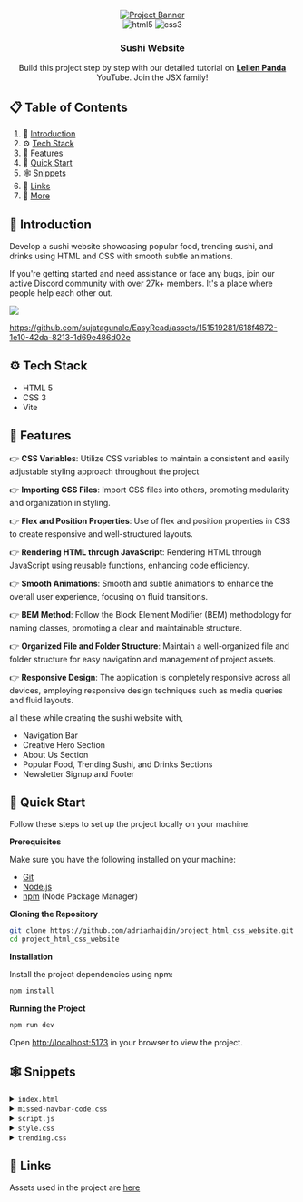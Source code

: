 <div align="center">
  <br />
    <a href="https://youtu.be/QRrPE9aj3wI?feature=shared" target="_blank">
      <img src="https://github.com/adrianhajdin/project_html_css_website/assets/151519281/562e0f27-4b93-41cb-a63d-7c50940fc0ad" alt="Project Banner">
    </a>
  <br />

  <div>
    <img src="https://img.shields.io/badge/-HTML_5-black?style=for-the-badge&logoColor=white&logo=html5&color=E34F26" alt="html5" />
    <img src="https://img.shields.io/badge/-css3-black?style=for-the-badge&logoColor=white&logo=css3&color=1572B6" alt="css3" />
  </div>

  <h3 align="center">Sushi Website</h3>

   <div align="center">
     Build this project step by step with our detailed tutorial on <a href="" target="_blank"><b>Lelien Panda</b></a> YouTube. Join the JSX family!
    </div>
</div>

## 📋 <a name="table">Table of Contents</a>

1. 🤖 [Introduction](#introduction)
2. ⚙️ [Tech Stack](#tech-stack)
3. 🔋 [Features](#features)
4. 🤸 [Quick Start](#quick-start)
5. 🕸️ [Snippets](#snippets)
6. 🔗 [Links](#links)
7. 🚀 [More](#more)


## <a name="introduction">🤖 Introduction</a>

Develop a sushi website showcasing popular food, trending sushi, and drinks using HTML and CSS with smooth subtle animations. 

If you're getting started and need assistance or face any bugs, join our active Discord community with over 27k+ members. It's a place where people help each other out.

<a href="[https://discord.com/invite/n6EdbFJ](https://discord.com/channels/@me)" target="_blank"><img src="[https://github.com/sujatagunale/EasyRead/assets/151519281/618f4872-1e10-42da-8213-1d69e486d02e](https://discord.com/channels/@me)" /></a>

https://github.com/sujatagunale/EasyRead/assets/151519281/618f4872-1e10-42da-8213-1d69e486d02e
## <a name="tech-stack">⚙️ Tech Stack</a>

- HTML 5
- CSS 3
- Vite

## <a name="features">🔋 Features</a>

👉 **CSS Variables**: Utilize CSS variables to maintain a consistent and easily adjustable styling approach throughout the project

👉 **Importing CSS Files**: Import CSS files into others, promoting modularity and organization in styling.

👉 **Flex and Position Properties**: Use of flex and position properties in CSS to create responsive and well-structured layouts.

👉 **Rendering HTML through JavaScript**: Rendering HTML through JavaScript using reusable functions, enhancing code efficiency.

👉 **Smooth Animations**: Smooth and subtle animations to enhance the overall user experience, focusing on fluid transitions.

👉 **BEM Method**: Follow the Block Element Modifier (BEM) methodology for naming classes, promoting a clear and maintainable structure.

👉 **Organized File and Folder Structure**: Maintain a well-organized file and folder structure for easy navigation and management of project assets.

👉 **Responsive Design**: The application is completely responsive across all devices, employing responsive design techniques such as media queries and fluid layouts.

all these while creating the sushi website with,
* Navigation Bar
* Creative Hero Section
* About Us Section
* Popular Food, Trending Sushi, and Drinks Sections
* Newsletter Signup and Footer


## <a name="quick-start">🤸 Quick Start</a>

Follow these steps to set up the project locally on your machine.

**Prerequisites**

Make sure you have the following installed on your machine:

- [Git](https://git-scm.com/)
- [Node.js](https://nodejs.org/en)
- [npm](https://www.npmjs.com/) (Node Package Manager)

**Cloning the Repository**

```bash
git clone https://github.com/adrianhajdin/project_html_css_website.git
cd project_html_css_website
```

**Installation**

Install the project dependencies using npm:

```bash
npm install
```

**Running the Project**

```bash
npm run dev
```

Open [http://localhost:5173](http://localhost:5173) in your browser to view the project.

## <a name="snippets">🕸️ Snippets</a>

<details>
<summary><code>index.html</code></summary>

```html
<!DOCTYPE html>
<html lang="en">

<head>
  <meta charset="UTF-8" />
  <link rel="icon" type="image/svg+xml" href="/sushi.png" />
  <meta name="viewport" content="width=device-width, initial-scale=1.0" />
  <link rel="stylesheet" type="text/css" href="css/style.css" />
  <title>Sushiman</title>
</head>

<body>
  <!-- START: header -->
  <header>
    <nav class="header__nav">
      <div class="header__logo">
        <!-- This how we use aos. Simply specify the type of animation using data attribute -->
        <h4 data-aos="fade-down">Sushiman</h4>

        <div class="header__logo-overlay"></div>
      </div>

      <ul class="header__menu" data-aos="fade-down">
        <li>
          <a href="#menu">Menu</a>
        </li>
        <li>
          <a href="#food">Food</a>
        </li>
        <li>
          <a href="#services">Services</a>
        </li>
        <li>
          <a href="#about-us">About Us</a>
        </li>
        <li>
          <img src="assets/search.svg" alt="search" />
        </li>
      </ul>

      <!-- Display Menu icon on small devices -->
      <ul class="header__menu-mobile" data-aos="fade-down">
        <li>
          <img src="assets/menu.svg" alt="search" />
        </li>
      </ul>
    </nav>
  </header>
  <!-- END: header -->

  <!-- START: hero -->
  <section class="hero">
    <div class="hero-image">
      <img src="assets/sushi-1.png" alt="sushi-1" data-aos="fade-up" data-aos-anchor-placement="top-bottom" />
      <h2 data-aos="fade-up">
        日 <br />
        本 <br />
        食
      </h2>

      <div class="hero-image__overlay"></div>
    </div>
    <div class="hero-content">
      <div class="hero-content-info" data-aos="fade-left">
        <h1>Feel the taste of Japanese foods</h1>
        <p>
          Feel the taste of the most popular Japanese foods from anywhere and
          anytime.
        </p>

        <div class="hero-content__buttons">
          <button class="hero-content__order-button">Order Now</button>
          <button class="hero-content__play-button">
            <img src="assets/play-circle.svg" alt="play-circle" />
            How to Order
          </button>
        </div>
      </div>

      <div class="hero-content__testimonial" data-aos="fade-up">
        <div class="hero-content__customer flex-center">
          <h4>24<span>k+</span></h4>
          <p>Happy Customers</p>
        </div>

        <div class="hero-content__review">
          <img src="assets/user.png" alt="user" />
          <p>
            “This is the best Japanese food delivery service that ever existed.”
          </p>
        </div>
      </div>
    </div>
  </section>
  <!-- END: hero -->

  <!-- START: about us -->
  <section class="about-us" id="about-us">
    <div class="about-us__image">
      <div class="about-us__image-sushi3">
        <img src="assets/sushi-3.png" alt="sushi-3" data-aos="fade-right" />
      </div>

      <button class="about-us__button">
        Learn More

        <img src="assets/arrow-up-right.svg" alt="arrow_up_right" />
      </button>

      <div class="about-us__image-sushi2">
        <img src="assets/sushi-2.png" alt="sushi-2" data-aos="fade-right" />
      </div>
    </div>

    <div class="about-us__content" data-aos="fade-left">
      <p class="sushi__subtitle">About Us / 私たちに関しては</p>
      <h3 class="sushi__title">
        Our mission is to bring true Japanese flavours to you.
      </h3>
      <p class="sushi__description">
        We will continue to provide the experience of Omotenashi, the Japanese
        mindset of hospitality, with our shopping and dining for our
        customers.
      </p>
    </div>
  </section>
  <!-- END: about us -->

  <!-- START: popular foods -->
  <section class="popular-foods" id="menu">
    <h2 class="popular-foods__title" data-aos="flip-up">
      Popular Food / 人気
    </h2>

    <div class="popular-foods__filters sushi__hide-scrollbar" data-aos="fade-up">
      <button class="popular-foods__filter-btn active">All</button>
      <button class="popular-foods__filter-btn">
        <img src="assets/sushi-9.png" alt="sushi-9" />
        Sushi
      </button>
      <button class="popular-foods__filter-btn">
        <img src="assets/sushi-8.png" alt="sushi-8" />
        Ramen
      </button>
      <button class="popular-foods__filter-btn">
        <img src="assets/sushi-7.png" alt="sushi-7" />
        Udon
      </button>
      <button class="popular-foods__filter-btn">
        <img src="assets/sushi-6.png" alt="sushi-6" />
        Danggo
      </button>
      <button class="popular-foods__filter-btn">Others</button>
    </div>

    <div class="popular-foods__catalogue" data-aos="fade-up">
      <article class="popular-foods__card">
        <img class="popular-foods__card-image" src="assets/sushi-12.png" alt="sushi-12" />
        <h4 class="popular-foods__card-title">Chezu Sushi</h4>

        <div class="popular-foods__card-details flex-between">
          <div class="popular-foods__card-rating">
            <img src="assets/star.svg" alt="star" />
            <p>4.8</p>
          </div>

          <p class="popular-foods__card-price">$21.00</p>
        </div>
      </article>

      <!-- active big white card -->
      <article class="popular-foods__card active-card">
        <img class="popular-foods__card-image" src="assets/sushi-11.png" alt="sushi-11" />
        <h4 class="popular-foods__card-title">Originale Sushi</h4>

        <div class="popular-foods__card-details flex-between">
          <div class="popular-foods__card-rating">
            <img src="assets/star.svg" alt="star" />
            <p>4.8</p>
          </div>

          <p class="popular-foods__card-price">$21.00</p>
        </div>
      </article>

      <article class="popular-foods__card">
        <img class="popular-foods__card-image" src="assets/sushi-10.png" alt="sushi-10" />
        <h4 class="popular-foods__card-title">Ramen Legendo</h4>

        <div class="popular-foods__card-details flex-between">
          <div class="popular-foods__card-rating">
            <img src="assets/star.svg" alt="star" />
            <p>4.8</p>
          </div>

          <p class="popular-foods__card-price">$21.00</p>
        </div>
      </article>
    </div>

    <button class="popular-foods__button">
      Explore Food
      <img src="assets/arrow-right.svg" alt="arrow-right" />
    </button>
  </section>
  <!-- END: popular foods -->

  <section class="trending" id="food">
    <!-- START: trending sushi -->
    <section class="trending-sushi">
      <div class="trending__content" data-aos="fade-right">
        <p class="sushi__subtitle">What’s Trending / トレンド</p>

        <h3 class="sushi__title">Japanese Sushi</h3>
        <p class="sushi__description">
          Feel the taste of the most delicious Sushi here.
        </p>

        <ul class="trending__list flex-between">
          <li>
            <div class="trending__icon flex-center">
              <img src="assets/check.svg" alt="check" />
            </div>
            <p>Make Sushi</p>
          </li>
          <li>
            <div class="trending__icon flex-center">
              <img src="assets/check.svg" alt="check" />
            </div>
            <p>Nigiri Sushi</p>
          </li>
          <li>
            <div class="trending__icon flex-center">
              <img src="assets/check.svg" alt="check" />
            </div>
            <p>Oshizushi</p>
          </li>
          <li>
            <div class="trending__icon flex-center">
              <img src="assets/check.svg" alt="check" />
            </div>
            <p>Temaki Sushi</p>
          </li>
          <li>
            <div class="trending__icon flex-center">
              <img src="assets/check.svg" alt="check" />
            </div>
            <p>Uramaki Sushi</p>
          </li>
          <li>
            <div class="trending__icon flex-center">
              <img src="assets/check.svg" alt="check" />
            </div>
            <p>Inari Sushi</p>
          </li>
        </ul>
      </div>

      <div class="trending__image flex-center">
        <img src="assets/sushi-5.png" alt="sushi-5" data-aos="fade-left" />

        <div class="trending__arrow trending__arrow-left">
          <img src="assets/arrow-vertical.svg" alt="arrow-vertical" />
        </div>

        <div class="trending__arrow trending__arrow-bottom">
          <img src="assets/arrow-horizontal.svg" alt="arrow-horizontal" />
        </div>
      </div>
    </section>
    <!-- END: trending sushi -->

    <!-- START: discover button -->
    <div class="trending__discover" data-aos="zoom-in">
      <p>Discover</p>
    </div>
    <!-- END: discover button -->

    <!-- START: trending drinks -->
    <section class="trending-drink">
      <div class="trending__image flex-center">
        <img src="assets/sushi-4.png" alt="sushi-4" data-aos="fade-right" />

        <div class="trending__arrow trending__arrow-top">
          <img src="assets/arrow-horizontal.svg" alt="arrow-horizontal" />
        </div>

        <div class="trending__arrow trending__arrow-right">
          <img src="assets/arrow-vertical.svg" alt="arrow-vertical" />
        </div>
      </div>

      <div class="trending__content" data-aos="fade-left">
        <p class="sushi__subtitle">What’s Trending / トレンド</p>

        <h3 class="sushi__title">Japanese Drinks</h3>
        <p class="sushi__description">
          Feel the taste of most delicious Japanese drinks here.
        </p>

        <ul class="trending__list flex-between">
          <li>
            <div class="trending__icon flex-center">
              <img src="assets/check.svg" alt="check" />
            </div>
            <p>Oruncha</p>
          </li>
          <li>
            <div class="trending__icon flex-center">
              <img src="assets/check.svg" alt="check" />
            </div>
            <p>Ofukucha</p>
          </li>
          <li>
            <div class="trending__icon flex-center">
              <img src="assets/check.svg" alt="check" />
            </div>
            <p>Sakura Tea</p>
          </li>
          <li>
            <div class="trending__icon flex-center">
              <img src="assets/check.svg" alt="check" />
            </div>
            <p>Kombu-cha</p>
          </li>
          <li>
            <div class="trending__icon flex-center">
              <img src="assets/check.svg" alt="check" />
            </div>
            <p>Aojiru</p>
          </li>
          <li>
            <div class="trending__icon flex-center">
              <img src="assets/check.svg" alt="check" />
            </div>
            <p>Mugicha</p>
          </li>
        </ul>
      </div>
    </section>
    <!-- END: trending drinks -->
  </section>

  <!-- START: subscribe -->
  <section class="subscription flex-center" id="services">
    <h2 data-aos="flip-down">
      Get offers straight <br />
      to your inbox
    </h2>
    <p data-aos="fade-up">Sign up for the Sushiman newsletter</p>

    <div class="subscription__form" data-aos="fade-up">
      <input type="text" placeholder="Enter email address" />
      <button>Get Started</button>
    </div>
  </section>
  <!-- END: subscribe -->

  <!-- START: footer -->
  <footer class="footer flex-between">
    <h3 class="footer__logo"><span>Sushi</span>man</h3>

    <ul class="footer__nav">
      <li>
        <a href="#menu">Menu</a>
      </li>
      <li>
        <a href="#food">Food</a>
      </li>
      <li>
        <a href="#services">Services</a>
      </li>
      <li>
        <a href="#about-us">About us</a>
      </li>
    </ul>

    <ul class="footer__social">
      <li class="flex-center">
        <img src="assets/facebook.svg" alt="facebook" />
      </li>
      <li class="flex-center">
        <img src="assets/twitter.svg" alt="twitter" />
      </li>
      <li class="flex-center">
        <img src="assets/instagram.svg" alt="instagram" />
      </li>
    </ul>
  </footer>
  <!-- END: footer -->

  <!-- Type module is necessary in order to use ECMAScript module (import/export) -->
  <script src="js/script.js" type="module"></script>
</body>

</html>
```

</details>

<details>
<summary><code>missed-navbar-code.css</code></summary>

```css
.header__menu,
.header__menu-mobile {
  padding: 20px;

  flex: 1.235;
  display: flex;
  justify-content: flex-end;
  align-items: center;
  gap: 64px;

  list-style: none;
}

.header__menu li {
  font-weight: 500;
  font-size: 16px;
  line-height: 20px;
  text-transform: uppercase;
  font-family: var(--plus-jakarta-sans);
  color: var(--secondary-color);
  cursor: pointer;
}

.header__menu li img {
  width: 24px;
  height: 24px;
  object-fit: contain;
}

.header__menu-mobile {
  display: none;
  gap: 20px;

  position: relative;
}
```

</details>


<details>
<summary><code>script.js</code></summary>

```javascript
import AOS from "aos";
import "aos/dist/aos.css";

// init AOS animation
AOS.init({
    duration: 1000,
    offset: 100,
});

// the additional code you saw in the video will not be needed :)
```

</details>


<details>
<summary><code>style.css</code></summary>

```css
@import url("https://fonts.googleapis.com/css2?family=Playfair+Display:wght@400;500;600;700;800;900&display=swap");
@import url("https://fonts.googleapis.com/css2?family=Plus+Jakarta+Sans:wght@200;300;400;500;600;700;800&display=swap");

/* other css file imports */
@import url("sections/header.css");
@import url("sections/hero.css");
@import url("sections/about.css");
@import url("sections/popular.css");
@import url("sections/trending.css");
@import url("sections/subscribe.css");
@import url("sections/footer.css");

/* CSS variables for reusablity across all files (including above imported) */
:root {
  --playfair-display: "Playfair Display", serif;
  --plus-jakarta-sans: "Plus Jakarta Sans", sans-serif;

  --primary-color: #b1454a;
  --secondary-color: #121212;

  --black-200: #020202;
  --black-300: #333333;
  --black-400: #1f1e31;
  --black-500: #555555;
  --gray-100: #888888;

  --color-white: #fff;
  --color-creamson: #fff0de;
}

* {
  margin: 0;
  padding: 0;
  box-sizing: border-box;
  scroll-behavior: smooth;
}

body {
  max-width: 1280px;
  margin: 0 auto;
  background-color: var(--color-creamson);
}

a {
  text-decoration: none;
  color: inherit;
}


.flex-center {
  display: flex;
  justify-content: center;
  align-items: center;
}

.flex-between {
  display: flex;
  justify-content: space-between;
  align-items: center;
}

.sushi__subtitle {
  font-size: 18px;
  font-weight: 400;
  font-family: var(--plus-jakarta-sans);

  color: var(--primary-color);
  opacity: 0.8;

  letter-spacing: -0.01em;
}

.sushi__title {
  font-size: 64px;
  font-weight: 600;
  font-family: var(--playfair-display);

  color: var(--secondary-color);

  margin-top: 16px;
}

.sushi__description {
  font-size: 18px;
  font-weight: 400;
  font-family: var(--plus-jakarta-sans);

  line-height: 36px;
  letter-spacing: -0.01em;

  color: var(--secondary-color);
  opacity: 0.8;

  margin: 32px 0px;
}

/* Hide scrollbar for Chrome, Safari and Opera */
.sushi__hide-scrollbar::-webkit-scrollbar {
  display: none;
}

/* Hide scrollbar for IE, Edge and Firefox */
.sushi__hide-scrollbar {
  -ms-overflow-style: none; /* IE and Edge */
  scrollbar-width: none; /* Firefox */
}

/* START: about us media queries */
@media screen and (max-width: 1024px) {
  .about-us {
    flex-direction: column;
  }

  .about-us__image {
    flex-direction: row;
  }

  .about-us__image-sushi3 {
    border-bottom: none;
    border-right: 8px solid var(--color-creamson);
  }

  .about-us__button {
    display: none;
  }
}

@media screen and (max-width: 750px) {
  .about-us__image {
    flex-direction: column;
  }

  .about-us__image-sushi3 {
    border-bottom: 8px solid var(--color-creamson);
    border-right: none;
  }

  .about-us__button {
    display: block;
    top: 47%;
  }
}

@media screen and (max-width: 550px) {
  .about-us__image-sushi2 img,
  .about-us__image-sushi3 img {
    width: 50%;
    height: 160px;

    object-fit: contain;
  }

  .about-us__image div {
    padding: 32px;
  }

  .about-us__button {
    top: 44%;
  }

  .about-us__content {
    padding: 32px;
  }
}
/* END: about us media queries */


/* START: header media querie */
@media screen and (max-width: 900px) {
  .header__nav {
    background: var(--primary-color);
  }

  .header__menu {
    display: none;
  }

  .header__menu-mobile {
    display: flex;
  }
}

@media screen and (max-width: 550px) {
  .header__logo {
    padding-left: 0;
  }
}
/* END: header media queries */

/* START: hero media queries */
@media screen and (max-width: 1060px) {
  .hero {
    flex-direction: column;
  }

  .hero-image img {
    width: 100%;

    transform: matrix(1, 0.05, 0, 1.25, 0, 0) !important;
  }
}

@media screen and (max-width: 750px) {
  .hero-image h2 {
    font-size: 70px;
    line-height: 90px;
  }
}

@media screen and (max-width: 550px) {
  .hero-image h2 {
    font-size: 40px;
    line-height: 60px;
  }

  .hero-content-info {
    padding: 32px;
  }

  .hero-content-info h1 {
    font-size: 60px;
  }

  .hero-content-info p {
    margin: 32px 0;
  }

  .hero-content__buttons {
    margin: 41px 0;
  }

  .hero-content__testimonial {
    padding: 32px;
  }
}
/* END: hero media queries */

/* START: popular media queries */
@media screen and (max-width: 550px) {
  .popular-foods {
    padding: 64px 32px;
  }

  .popular-foods__card,
  .popular-foods__card.active-card {
    min-width: 100%;
  }
}
/* END: popular media queries */

/* START: subscribe media queries */
@media screen and (max-width: 550px) {
  .subscription {
    padding: 64px 32px;
  }

  .subscription h2 {
    font-size: 68px;
    line-height: 100px;
  }

  .subscription__form {
    flex-direction: column;
    gap: 20px;

    min-width: 100%;
    border-radius: 20px;
    padding: 0;

    border: none;
  }

  .subscription__form input {
    min-height: 50px;

    border: 1px solid rgba(255, 255, 255, 0.5);
    padding: 10px 20px;
    border-radius: 30px;
  }

  .subscription__form button {
    min-width: 100%;
  }
}
/* END: subscribe media queries */

/* START: trending media queries */
@media screen and (max-width: 1024px) {
  .trending-sushi {
    flex-direction: column;
  }

  .trending-drink {
    flex-direction: column-reverse;
  }

  .trending__image {
    width: 100%;
    background-size: cover;
  }

  .trending__discover {
    display: none;
  }

  .trending__arrow {
    display: none;
  }
}

@media screen and (max-width: 550px) {
  .trending__image img {
    width: 70%;
    height: 70%;
  }

  .trending__content {
    padding: 32px;
  }
}
/* END: trending media queries */
```

</details>


<details>
<summary><code>trending.css</code></summary>

```css
.trending {
  position: relative;

  display: flex;
  flex-direction: column;
  overflow: hidden;
}

.trending__discover {
  position: absolute;
  top: 44%;
  left: 44%;
  z-index: 1;

  width: 160px;
  height: 160px;

  border-radius: 100%;
  background-color: var(--secondary-color);
  cursor: pointer;

  display: flex;
  justify-content: center;
  align-items: center;
}

.trending__discover p {
  font-size: 18px;
  font-weight: 500;
  font-family: var(--plus-jakarta-sans);

  text-transform: uppercase;
  color: #fff;
}

.trending-sushi,
.trending-drink {
  width: 100%;
  min-height: 640px;

  display: flex;
  flex-direction: row;
}

.trending__content {
  flex: 1;
  display: flex;
  justify-content: center;
  flex-direction: column;

  padding: 32px 64px;
}

.trending__list {
  list-style: none;

  flex-wrap: wrap;
  gap: 20px;
}

.trending__list li {
  flex: 1;
  display: flex;
  align-items: center;
  flex-direction: row;
  gap: 12px;

  min-width: 210px;
}

.trending__icon {
  width: 24px;
  height: 24px;

  border-radius: 100%;
  background-color: var(--primary-color);
}

.trending__icon img {
  width: 50%;
  height: 50%;
  object-fit: contain;
}

.trending__list p {
  flex: 1;
  font-size: 16px;
  font-weight: 500;
  font-family: var(--plus-jakarta-sans);

  color: var(--secondary-color);
}

.trending__image {
  flex: 1;

  position: relative;
  padding: 32px 64px;

  background-color: var(--color-white);
  background-repeat: no-repeat;
  background-size: contain;
  background-position: center;
}

.trending-sushi .trending__image {
  background-image: url("../../assets/japanese_sushi.png");
}

.trending-drink .trending__image {
  background-image: url("../../assets/japanese_drinks.png");
}

.trending__image img {
  width: 254px;
  height: 260px;
  object-fit: contain;
}

/* Arrows */
.trending__arrow {
  position: absolute;
  z-index: 1;
}

.trending__arrow img {
  object-fit: contain;
}

.trending__arrow-left {
  left: -2.5px;
  top: 12%;
}

.trending__arrow-left img,
.trending__arrow-top img {
  width: auto;
  height: 100%;
}

.trending__arrow-top {
  top: -10.5px;
  left: 12%;
}

.trending__arrow-bottom {
  bottom: -6.5px;
  right: 12%;
}

.trending__arrow-bottom img,
.trending__arrow-right img {
  width: 100%;
  height: auto;
}

.trending__arrow-right {
  right: -2.5px;
  bottom: 12%;
}
```

</details>


## <a name="links">🔗 Links</a>

Assets used in the project are [here](https://drive.google.com/file/d/1feqXd1mPKjdQDjd3l4hV_JcX-l1mJRor/view)
